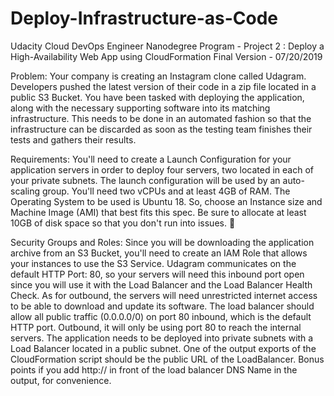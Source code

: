 # Deploy-Infrastructure-as-Code
Udacity Cloud DevOps Engineer Nanodegree Program - Project 2 : Deploy a High-Availability Web App using CloudFormation
Final Version - 07/20/2019 


Problem:
Your company is creating an Instagram clone called Udagram. Developers pushed the latest version of their code in a zip file located in a public S3 Bucket. You have been tasked with deploying the application, along with the necessary supporting software into its matching infrastructure.
This needs to be done in an automated fashion so that the infrastructure can be discarded as soon as the testing team finishes their tests and gathers their results.



Requirements:
You'll need to create a Launch Configuration for your application servers in order to deploy four servers, two located in each of your private subnets. The launch configuration will be used by an auto-scaling group. You'll need two vCPUs and at least 4GB of RAM. The Operating System to be used is Ubuntu 18. So, choose an Instance size and Machine Image (AMI) that best fits this spec. Be sure to allocate at least 10GB of disk space so that you don't run into issues. 



Security Groups and Roles:
Since you will be downloading the application archive from an S3 Bucket, you'll need to create an IAM Role that allows your instances to use the S3 Service. Udagram communicates on the default HTTP Port: 80, so your servers will need this inbound port open since you will use it with the Load Balancer and the Load Balancer Health Check. As for outbound, the servers will need unrestricted internet access to be able to download and update its software. The load balancer should allow all public traffic (0.0.0.0/0) on port 80 inbound, which is the default HTTP port. Outbound, it will only be using port 80 to reach the internal servers. The application needs to be deployed into private subnets with a Load Balancer located in a public subnet. One of the output exports of the CloudFormation script should be the public URL of the LoadBalancer. Bonus points if you add http:// in front of the load balancer DNS Name in the output, for convenience.







